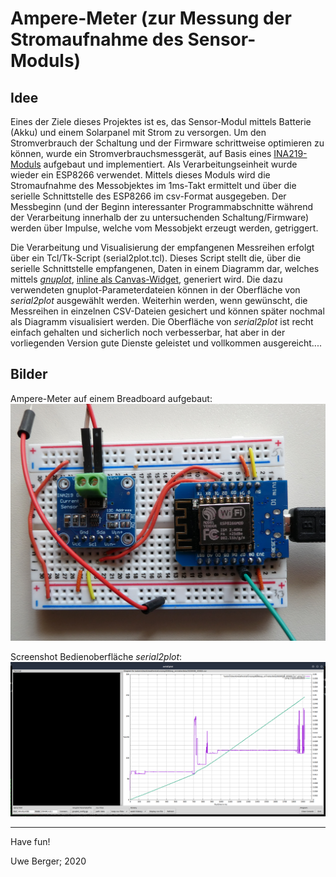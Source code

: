 # Ampere-Meter (zur Messung der Stromaufnahme des Sensor-Moduls)

## Idee
Eines der Ziele dieses Projektes ist es, das Sensor-Modul mittels Batterie (Akku) und einem Solarpanel mit Strom zu versorgen. Um den Stromverbrauch der Schaltung und der Firmware schrittweise optimieren zu können, wurde ein Stromverbrauchsmessgerät, auf Basis eines [INA219-Moduls](https://learn.adafruit.com/adafruit-ina219-current-sensor-breakout?view=all) aufgebaut und implementiert. Als Verarbeitungseinheit wurde wieder ein ESP8266 verwendet. Mittels dieses Moduls wird die Stromaufnahme des Messobjektes im 1ms-Takt ermittelt und über die serielle Schnittstelle des ESP8266 im csv-Format ausgegeben. Der Messbeginn (und der Beginn interessanter Programmabschnitte während der Verarbeitung innerhalb der zu untersuchenden Schaltung/Firmware) werden über Impulse, welche vom Messobjekt erzeugt werden, getriggert. 

Die Verarbeitung und Visualisierung der empfangenen Messreihen erfolgt über ein Tcl/Tk-Script (serial2plot.tcl). Dieses Script stellt die, über die serielle Schnittstelle empfangenen, Daten in einem Diagramm dar, welches mittels [*gnuplot*](http://www.gnuplot.info/), [inline als Canvas-Widget](http://wiki.bralug.de/Tcl/Tk-Benutzeroberfl%C3%A4chen_f%C3%BCr_gnuplot_programmieren), generiert wird. Die dazu verwendeten gnuplot-Parameterdateien können in der Oberfläche von *serial2plot* ausgewählt werden. Weiterhin werden, wenn gewünscht, die Messreihen in einzelnen CSV-Dateien gesichert und können später nochmal als Diagramm visualisiert werden. Die Oberfläche von *serial2plot* ist recht einfach gehalten und sicherlich noch verbesserbar, hat aber in der vorliegenden Version gute Dienste geleistet und vollkommen ausgereicht....


## Bilder

Ampere-Meter auf einem Breadboard aufgebaut:
![Alt-Text](../images/ammeter.png)

Screenshot Bedienoberfläche *serial2plot*:
![Alt-Text](../images/serial2plot.png)

---------
Have fun!

Uwe Berger; 2020
